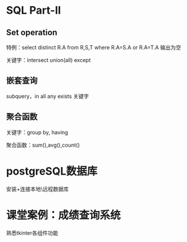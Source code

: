 # SQL Part-II

## Set operation

特例：select distinct R.A from R,S,T where R.A=S.A or R.A=T.A  输出为空

关键字：intersect union(all) except

## 嵌套查询

subquery，in all any exists 关键字

## 聚合函数

关键字：group by, having

聚合函数：sum(),avg(),count()

# postgreSQL数据库

安装+连接本地\远程数据库

# 课堂案例：成绩查询系统

熟悉tkinter各组件功能